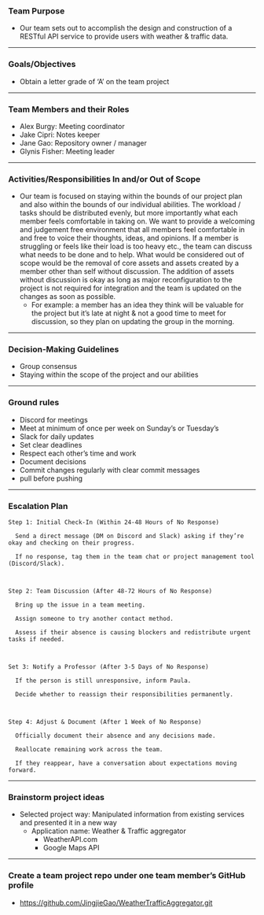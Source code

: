 ### Team Purpose

* Our team sets out to accomplish the design and construction of a RESTful API service to provide users with weather & traffic data.

---

### Goals/Objectives

* Obtain a letter grade of ‘A’ on the team project

---

### Team Members and their Roles

* Alex Burgy: Meeting coordinator
* Jake Cipri: Notes keeper
* Jane Gao: Repository owner / manager
* Glynis Fisher: Meeting leader

---

### Activities/Responsibilities In and/or Out of Scope

* Our team is focused on staying within the bounds of our project plan and also within the bounds of our individual abilities. The workload / tasks should be distributed evenly, but more importantly what each member feels comfortable in taking on. We want to provide a welcoming and judgement free environment that all members feel comfortable in and free to voice their thoughts, ideas, and opinions. 
If a member is struggling or feels like their load is too heavy etc., the team can discuss what needs to be done and to help. What would be considered out of scope would be the removal of core assets and assets created by a member other than self without discussion. The addition of assets without discussion is okay as long as major reconfiguration to the project is not required for integration
and the team is updated on the changes as soon as possible. 
  * For example: a member has an idea they think will be valuable for the project but it’s late at night & not a good time to meet for discussion, so they plan on updating the group in the morning.

---

### Decision-Making Guidelines

* Group consensus
* Staying within the scope of the project and our abilities

---

### Ground rules

* Discord for meetings 
* Meet at minimum of once per week on Sunday’s or Tuesday’s 
* Slack for daily updates 
* Set clear deadlines 
* Respect each other’s time and work 
* Document decisions 
* Commit changes regularly with clear commit messages
* pull before pushing

---
### Escalation Plan

    Step 1: Initial Check-In (Within 24-48 Hours of No Response) 

      Send a direct message (DM on Discord and Slack) asking if they’re okay and checking on their progress. 

      If no response, tag them in the team chat or project management tool (Discord/Slack). 

 

    Step 2: Team Discussion (After 48-72 Hours of No Response) 

      Bring up the issue in a team meeting. 

      Assign someone to try another contact method. 

      Assess if their absence is causing blockers and redistribute urgent tasks if needed. 

 

    Set 3: Notify a Professor (After 3-5 Days of No Response) 

      If the person is still unresponsive, inform Paula. 

      Decide whether to reassign their responsibilities permanently. 

 

    Step 4: Adjust & Document (After 1 Week of No Response) 

      Officially document their absence and any decisions made. 

      Reallocate remaining work across the team. 

      If they reappear, have a conversation about expectations moving forward. 

---
### Brainstorm project ideas

* Selected project way: Manipulated information from existing services and presented it in a new way
  * Application name: Weather & Traffic aggregator
    * WeatherAPI.com
    * Google Maps API
    
---

### Create a team project repo under one team member’s GitHub profile 

* https://github.com/JingjieGao/WeatherTrafficAggregator.git
